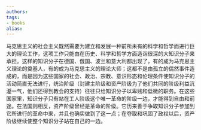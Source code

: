 ```yaml
---
authors:
tags:
- books 
alias:
---
```


马克思主义的社会主义既然需要为建立和发展一种前所未有的科学和哲学而进行巨大的理论工作，这项工作只能由在历史、科学和哲学方面造诣很深的大知识分子来承担。这样的知识分子在德国、俄国、波兰和意大利都出现了，有的成为马克思主义理论的奠基人，有的成为马克思主义的理论大师；这都不是由孤立的偶然事件造成的，而是因为这些国家的社会、政治、宗教、意识形态和伦理条件使知识分子的活动简直无法进行，统治阶级（封建主阶级和资产阶级为了他们共同的阶级利益沆瀣一气，他们还得到教会的支持）往往只给知识分子以卑贱和低微的职务。在这些国家里，知识分子只有站在工人阶级这个唯一革命的阶级一边，才能得到自由和前途。在法国则相反，资产阶级曾经是革命的阶级。它历来善于争取知识分子参加到它所进行的革命中来，并且也确实做到了这一点；在夺取和巩固了政权以后，资产阶级继续使整个知识分子站在自己的一边。


